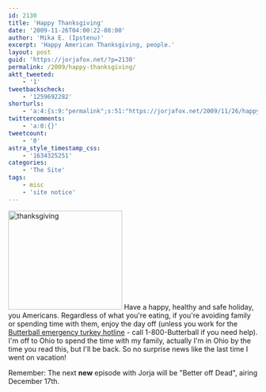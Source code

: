 ```yaml
---
id: 2130
title: 'Happy Thanksgiving'
date: '2009-11-26T04:00:22-08:00'
author: 'Mika E. (Ipstenu)'
excerpt: 'Happy American Thanksgiving, people.'
layout: post
guid: 'https://jorjafox.net/?p=2130'
permalink: /2009/happy-thanksgiving/
aktt_tweeted:
    - '1'
tweetbackscheck:
    - '1259692282'
shorturls:
    - 'a:4:{s:9:"permalink";s:51:"https://jorjafox.net/2009/11/26/happy-thanksgiving/";s:7:"tinyurl";s:26:"http://tinyurl.com/yff2c69";s:4:"isgd";s:18:"http://is.gd/53VJy";s:5:"bitly";s:20:"http://bit.ly/6R3uau";}'
twittercomments:
    - 'a:0:{}'
tweetcount:
    - '0'
astra_style_timestamp_css:
    - '1634325251'
categories:
    - 'The Site'
tags:
    - misc
    - 'site notice'
---
```


<a href="//static.jorjafox.net/wordpress/2009/11/thanksgiving.jpg"><img src="//static.jorjafox.net/wordpress/2009/11/thanksgiving.jpg" alt="thanksgiving" title="thanksgiving" width="230" height="200" class="alignleft size-full wp-image-2131" /></a> Have a happy, healthy and safe holiday, you Americans.  Regardless of what you're eating, if you're avoiding family or spending time with them, enjoy the day off (unless you work for the<a href="http://www.butterball.com/tips-how-tos/turkey-experts/overview"> Butterball emergency turkey hotline</a> - call 1-800-Butterball if you need help).  I'm off to Ohio to spend the time with my family, actually I'm in Ohio by the time you read this, but I'll be back.  So no surprise news like the last time I went on vacation!

Remember: The next **new** episode with Jorja will be "Better off Dead", airing December 17th.
